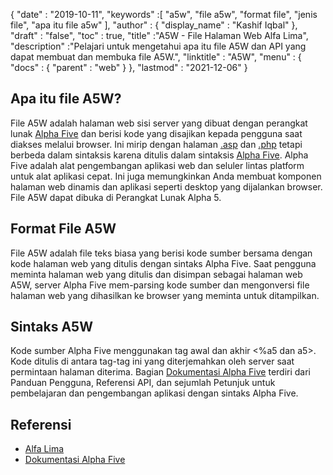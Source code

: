 {
  "date" : "2019-10-11",
  "keywords" :[ "a5w", "file a5w", "format file", "jenis file", "apa itu file a5w" ],
  "author" : {
    "display_name" : "Kashif Iqbal"
},
  "draft" : "false",
  "toc" : true,
  "title" :"A5W - File Halaman Web Alfa Lima",
  "description" :"Pelajari untuk mengetahui apa itu file A5W dan API yang dapat membuat dan membuka file A5W.",
  "linktitle" : "A5W",
  "menu" : {
    "docs" : {
      "parent" : "web"
}
},
  "lastmod" : "2021-12-06"
}

## Apa itu file A5W?

File A5W adalah halaman web sisi server yang dibuat dengan perangkat lunak [Alpha Five](https://www.alphasoftware.com/) dan berisi kode yang disajikan kepada pengguna saat diakses melalui browser. Ini mirip dengan halaman [.asp](/id/web/asp/) dan [.php](/id/web/php/) tetapi berbeda dalam sintaksis karena ditulis dalam sintaksis [Alpha Five](https://documentation.alphasoftware.com/documentation/pages/GettingStarted/index.html). Alpha Five adalah alat pengembangan aplikasi web dan seluler lintas platform untuk alat aplikasi cepat. Ini juga memungkinkan Anda membuat komponen halaman web dinamis dan aplikasi seperti desktop yang dijalankan browser. File A5W dapat dibuka di Perangkat Lunak Alpha 5.

## Format File A5W

File A5W adalah file teks biasa yang berisi kode sumber bersama dengan kode halaman web yang ditulis dengan sintaks Alpha Five. Saat pengguna meminta halaman web yang ditulis dan disimpan sebagai halaman web A5W, server Alpha Five mem-parsing kode sumber dan mengonversi file halaman web yang dihasilkan ke browser yang meminta untuk ditampilkan.

## Sintaks A5W

Kode sumber Alpha Five menggunakan tag awal dan akhir <%a5 dan a5>. Kode ditulis di antara tag-tag ini yang diterjemahkan oleh server saat permintaan halaman diterima. Bagian [Dokumentasi Alpha Five](https://documentation.alphasoftware.com/documentation/pages/index.html) terdiri dari Panduan Pengguna, Referensi API, dan sejumlah Petunjuk untuk pembelajaran dan pengembangan aplikasi dengan sintaks Alpha Five.

## Referensi

* [Alfa Lima](https://www.alphasoftware.com/)
* [Dokumentasi Alpha Five](https://documentation.alphasoftware.com/documentation/pages/index.html)


